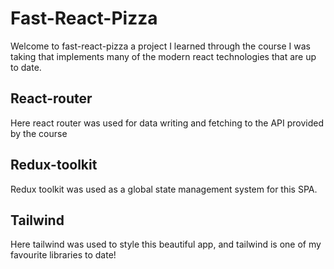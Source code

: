 # Fast-React-Pizza

Welcome to fast-react-pizza a project I learned through the course I was taking that implements many of the modern react technologies that are up to date.

## React-router

Here react router was used for data writing and fetching to the API provided by the course

## Redux-toolkit

Redux toolkit was used as a global state management system for this SPA.

## Tailwind

Here tailwind was used to style this beautiful app, and tailwind is one of my favourite libraries to date!
